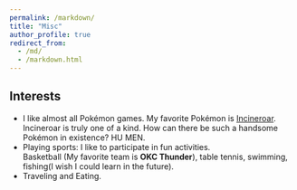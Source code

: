 ```yaml
---
permalink: /markdown/
title: "Misc"
author_profile: true
redirect_from: 
  - /md/
  - /markdown.html
---
```


## Interests

* I like almost all Pokémon games. My favorite Pokémon is [Incineroar](https://www.pokemon.com/us/pokedex/incineroar).<br>
  Incineroar is truly one of a kind. How can there be such a handsome Pokémon in existence? HU MEN.
* Playing sports: I like to participate in fun activities.<br>
  Basketball (My favorite team is **OKC Thunder**), table tennis, swimming, fishing(I wish I could learn in the future).
* Traveling and Eating.


